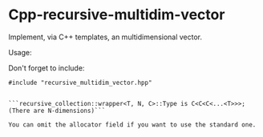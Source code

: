 # Cpp-recursive-multidim-vector
Implement, via C++ templates, an multidimensional vector.

Usage:

Don't forget to include:

```#include "recursive_multidim_vector.hpp"```

```recursive_collection::wrapper<Type, Integer >= 0(std::size_t), Collection<Type, allocator>>

```recursive_collection::wrapper<T, N, C>::Type is C<C<C<...<T>>>; (There are N-dimensions)```

You can omit the allocator field if you want to use the standard one.
